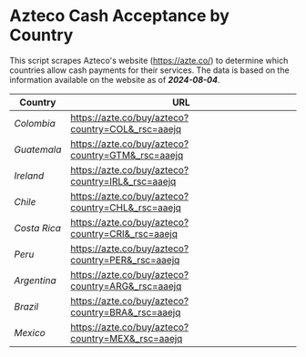 # Azteco Cash Acceptance by Country

This script scrapes Azteco's website (https://azte.co/) to determine which countries allow cash 
payments for their services. The data is based on the information available on the website as of **_2024-08-04_**.

| **Country** | **URL** |
|---|---|
| _Colombia_ | https://azte.co/buy/azteco?country=COL&_rsc=aaejq |
| _Guatemala_ | https://azte.co/buy/azteco?country=GTM&_rsc=aaejq |
| _Ireland_ | https://azte.co/buy/azteco?country=IRL&_rsc=aaejq |
| _Chile_ | https://azte.co/buy/azteco?country=CHL&_rsc=aaejq |
| _Costa Rica_ | https://azte.co/buy/azteco?country=CRI&_rsc=aaejq |
| _Peru_ | https://azte.co/buy/azteco?country=PER&_rsc=aaejq |
| _Argentina_ | https://azte.co/buy/azteco?country=ARG&_rsc=aaejq |
| _Brazil_ | https://azte.co/buy/azteco?country=BRA&_rsc=aaejq |
| _Mexico_ | https://azte.co/buy/azteco?country=MEX&_rsc=aaejq |


